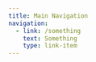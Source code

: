 ```yaml
---
title: Main Navigation
navigation:
  - link: /something
    text: Something
    type: link-item
---
```


